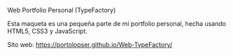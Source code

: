 Web Portfolio Personal (TypeFactory)

Esta maqueta es una pequeña parte de mi portfolio personal, hecha usando HTML5, CSS3 y JavaScript.

Sito web: https://portolopser.github.io/Web-TypeFactory/

